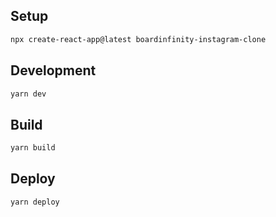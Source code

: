 ## Setup

```bash
npx create-react-app@latest boardinfinity-instagram-clone
```

## Development

```bash
yarn dev
```

## Build

```bash
yarn build
```

## Deploy

```bash
yarn deploy
```
